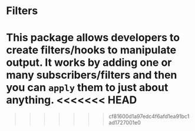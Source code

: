 Filters
=======
This package allows developers to create filters/hooks to manipulate output.
It works by adding one or many subscribers/filters and then you can `apply` them to just about anything.
<<<<<<< HEAD
=======

>>>>>>> cf81600d1a97edc4f6afd1ea91bc1ad1727001e0
